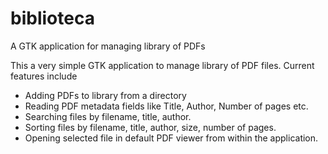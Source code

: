 # biblioteca
A GTK application for managing library of PDFs

This a very simple GTK application to manage library of PDF files.
Current features include
* Adding PDFs to library from a directory
* Reading PDF metadata fields like Title, Author, Number of pages etc.
* Searching files by filename, title, author.
* Sorting files by filename, title, author, size, number of pages.
* Opening selected file in default PDF viewer from within the application.
